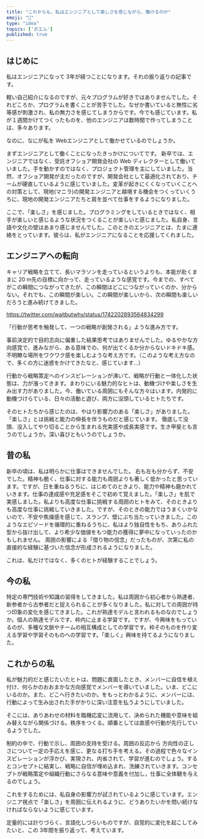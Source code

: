 ```yaml
---
title: "これからも、私はエンジニアとして楽しさを感じながら、働けるのか"
emoji: "🎨"
type: "idea"
topics: ['ポエム']
published: true
---
```

## はじめに
私はエンジニアになって 3年が経つことになります。それの振り返りの記事です。

軽い自己紹介になるのですが、元々プログラムが好きではありませんでした。それどころか、プログラムを書くことが苦手でした。なぜか書いていると無性に劣等感が刺激され、私の無力さを感じてしまうからです。今でも感じています。私が１週間かけてつくったものを、他のエンジニアは数時間で作ってしまうことは、多々あります。

なのに、なにが私を Webエンジニアとして働かせているのでしょうか。

まずエンジニアとして働くことになったきっかけについてです。
新卒では、エンジニアではなく、受託オフショア開発会社の Web ディレクターとして働いていました。手を動かすのではなく、プロジェクト管理を主にしていました。当然、オフショア開発が主だったのですが、開発会社として最適化されており、チームが硬直しているように感じていました。変革が起きにくくなっていくことへの対策として、現地(マニラ)の開発エンジニアと越境する機会をつくっていくうちに、現地の開発エンジニアたちと肩を並べて仕事をするようになりました。

ここで、「楽しさ」を感じました。プログラミングをしているときではなく、相手が楽しいと感じるような状況をつくることが楽しいと感じました。私自身、言語や文化の壁はあまり感じませんでした。このときのエンジニアとは、たまに連絡をとっています。彼らは、私がエンジニアになることを応援してくれました。

## エンジニアへの転向
キャリア戦略を立てて、長いマラソンを走っているというよりも、本能が赴くままに 20 m先の目標に向かって、走っているような感覚です。今までの、すべてがこの瞬間につながってきたが、この瞬間はどこにつながっていくのか、分からない。それでも、この瞬間が楽しい。この瞬間が楽しいから、次の瞬間も楽しいだろうと進み続けてきました。

https://twitter.com/waitbutwhy/status/1742202893564834299

「行動が思考を触発して、一つの戦略が創発される」ような進み方です。

事前決定的で目的志向に偏重した結果思考ではありませんでした。ゆるやかな方向感覚で、進みながら、ある意味での、何が出てくるか分からないドキドキ感。不明瞭な場所をワクワク感を楽しむような考え方です。（このような考え方なので、多くの方に迷惑をかけてきたなと、感じています...）

行動から戦略策定へのインスピレーションが沸いて、戦略が行動と一体化した状態は、力が漲ってきます。まわりにいる魅力的なヒトは、動機づけや楽しさを生み出す力がありました。今、働いている周囲にもそんな方々はいます。内発的に動機づけらている、日々の活動と遊び、両方に没頭しているヒトたちです。

そのヒトたちから感じたのは、やはり影響力のある「楽しさ」がありました。「楽しさ」とは挑戦と能力の伸長を伴うものだと感じています。
徹底して没頭、没入してやり切ることから生まれる充実感や成長実感です。生き甲斐とも言うのでしょうか。深い喜びともいうのでしょうか。

## 昔の私
新卒の頃は、私は明らかに仕事はできませんでした。 右も左も分からず、不安でした。精神も脆く、仕事に対する能力も周囲よりも著しく低かったと思っています。ですが、日を重ねるうちに、はじめてのときより、能力や精神も磨かれていきます。仕事の達成感や充足感をそこで初めて覚えました。「楽しさ」を肌で実感しました。私よりも高度な仕事に挑戦する周囲のヒトをみて、そのときよりも高度な仕事に挑戦していきました。ですが、そのときの能力ではうまくいかないので、不安や焦燥感を感じて、スランプ、壁にぶち当たっていきました。このようなエピソードを循環的に重ねるうちに、私はより独自性をもち、ありふれた型から抜け出して、より希少な価値をもつ能力の獲得に夢中になっていったのかもしれません。
周囲の影響による「借り物の信念」だったものが、次第に私の直接的な経験に基づいた信念が形成されるようになりました。

これは、私だけではなく、多くのヒトが経験することでしょう。

## 今の私
特定の専門技術や知識の習得をしてきました。私は周囲から初心者から熟達者、新参者から古参者だと捉えられることが多くなりました。私に対しての周囲が持つ印象の変化を感じてきました。これが熟達モデルと言われるものなのでしょうか。個人の熟達モデルです、枠内に止まる学習です。ですが、今興味をもっているのが、多種な文脈やチームの相互構成としての学習です。枠そのものを作り変える学習や学習そのものへの学習です。「楽しく」興味を持てるようになりました。

## これからの私
私が魅力的だと感じたいたヒトは、問題に直面したとき、メンバーに自信を植え付け、何らかのおおまかな方向感覚でメンバーを導いていました。いま、どこにいるのか。また、どこへ行きたいのか。をもっとわかるように、メンバーには、行動によって生み出された手がかりに深い注意を払うようにしていました。

そこには、ありあわせの材料を臨機応変に流用して、決められた機能や意味を組み替えながら関係づける。秩序をつくる。順番としては直感や行動が先行しているようでした。

制約の中で、行動で示し、周囲の支持を受ける。周囲の反応から 方向性の正しさについて一定の手応えを感じ、更なる打ち手を考える。その過程で色々なインスピレーションが浮かび、実現され、内省されて、学習が進むのでしょう。するとコンセプトに結実し、戦略に自信が埋め込まれ、洗練されていきます。コンセプトが戦略策定や組織行動にさらなる意味や意義を付加し，仕事に全体観を与えるのでしょう。

これをするためには、私自身の影響力が試されているように感じています。エンジニア視点で「楽しさ」を周囲に伝えれるように、どうありたいかを問い続けなければならないように感じています。

定量的には計りづらく、言語化しづらいものですが、自覚的に変化を起こしてみたいと、この 3年間を振り返って、考えています。